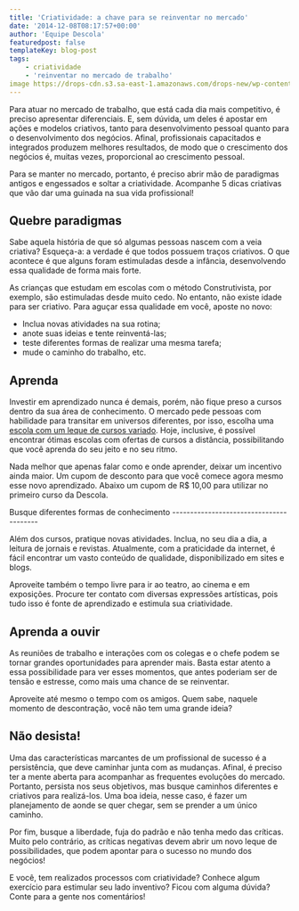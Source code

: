 ```yaml
---
title: 'Criatividade: a chave para se reinventar no mercado'
date: '2014-12-08T08:17:57+00:00'
author: 'Equipe Descola'
featuredpost: false
templateKey: blog-post
tags:
    - criatividade
    - 'reinventar no mercado de trabalho'
image https://drops-cdn.s3.sa-east-1.amazonaws.com/drops-new/wp-content/uploads/2014/12/08081757/post2rock1-150x150.png
---
```

Para atuar no mercado de trabalho, que está cada dia mais competitivo, é preciso apresentar diferenciais. E, sem dúvida, um deles é apostar em ações e modelos criativos, tanto para desenvolvimento pessoal quanto para o desenvolvimento dos negócios. Afinal, profissionais capacitados e integrados produzem melhores resultados, de modo que o crescimento dos negócios é, muitas vezes, proporcional ao crescimento pessoal.

Para se manter no mercado, portanto, é preciso abrir mão de paradigmas antigos e engessados e soltar a criatividade. Acompanhe 5 dicas criativas que vão dar uma guinada na sua vida profissional!

Quebre paradigmas
-----------------

Sabe aquela história de que só algumas pessoas nascem com a veia criativa? Esqueça-a: a verdade é que todos possuem traços criativos. O que acontece é que alguns foram estimuladas desde a infância, desenvolvendo essa qualidade de forma mais forte.

As crianças que estudam em escolas com o método Construtivista, por exemplo, são estimuladas desde muito cedo. No entanto, não existe idade para ser criativo. Para aguçar essa qualidade em você, aposte no novo:

- Inclua novas atividades na sua rotina;
- anote suas ideias e tente reinventá-las;
- teste diferentes formas de realizar uma mesma tarefa;
- mude o caminho do trabalho, etc.

Aprenda
-------

Investir em aprendizado nunca é demais, porém, não fique preso a cursos dentro da sua área de conhecimento. O mercado pede pessoas com habilidade para transitar em universos diferentes, por isso, escolha uma [escola com um leque de cursos variado](http://descola.org/cursos). Hoje, inclusive, é possível encontrar ótimas escolas com ofertas de cursos a distância, possibilitando que você aprenda do seu jeito e no seu ritmo.

Nada melhor que apenas falar como e onde aprender, deixar um incentivo ainda maior. Um cupom de desconto para que você comece agora mesmo esse novo aprendizado. Abaixo um cupom de R$ 10,00 para utilizar no primeiro curso da Descola.

<div class="onp-locker-call" data-lock-id="onpLock278694" style="display: none;">**CUPOM**: Aprenda12desc14

 </div>Busque diferentes formas de conhecimento
----------------------------------------

Além dos cursos, pratique novas atividades. Inclua, no seu dia a dia, a leitura de jornais e revistas. Atualmente, com a praticidade da internet, é fácil encontrar um vasto conteúdo de qualidade, disponibilizado em sites e blogs.

Aproveite também o tempo livre para ir ao teatro, ao cinema e em exposições. Procure ter contato com diversas expressões artísticas, pois tudo isso é fonte de aprendizado e estimula sua criatividade.

Aprenda a ouvir
---------------

As reuniões de trabalho e interações com os colegas e o chefe podem se tornar grandes oportunidades para aprender mais. Basta estar atento a essa possibilidade para ver esses momentos, que antes poderiam ser de tensão e estresse, como mais uma chance de se reinventar.

Aproveite até mesmo o tempo com os amigos. Quem sabe, naquele momento de descontração, você não tem uma grande ideia?

Não desista!
------------

Uma das características marcantes de um profissional de sucesso é a persistência, que deve caminhar junta com as mudanças. Afinal, é preciso ter a mente aberta para acompanhar as frequentes evoluções do mercado. Portanto, persista nos seus objetivos, mas busque caminhos diferentes e criativos para realizá-los. Uma boa ideia, nesse caso, é fazer um planejamento de aonde se quer chegar, sem se prender a um único caminho.

Por fim, busque a liberdade, fuja do padrão e não tenha medo das críticas. Muito pelo contrário, as críticas negativas devem abrir um novo leque de possibilidades, que podem apontar para o sucesso no mundo dos negócios!

E você, tem realizados processos com criatividade? Conhece algum exercício para estimular seu lado inventivo? Ficou com alguma dúvida? Conte para a gente nos comentários!